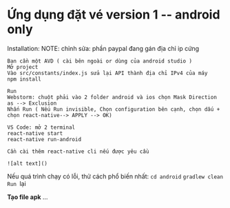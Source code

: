 # Ứng dụng đặt vé version 1 -- android only

Installation:
NOTE: chỉnh sửa: phần paypal đang gán địa chỉ ip cứng
~~~~
Bạn cần một AVD ( cài bên ngoài or dùng của android studio )
Mở project
Vào src/constants/index.js sửa lại API thành địa chỉ IPv4 của máy
npm install

Run
Webstorm: chuột phải vào 2 folder android và ios chọn Mask Direction as --> Exclusion
Nhấn Run ( Nếu Run invisible, Chọn configuration bên cạnh, chọn dấu + chọn react-native--> APPLY --> OK)

VS Code: mở 2 terminal
react-native start
react-native run-android

Cần cài thêm react-native cli nếu được yêu cầu

![alt text]()
~~~~

Nếu quá trình chạy có lỗi, thử cách phổ biến nhất:
`cd android`
`gradlew clean`
`Run `lại

**Tạo file apk**
...
